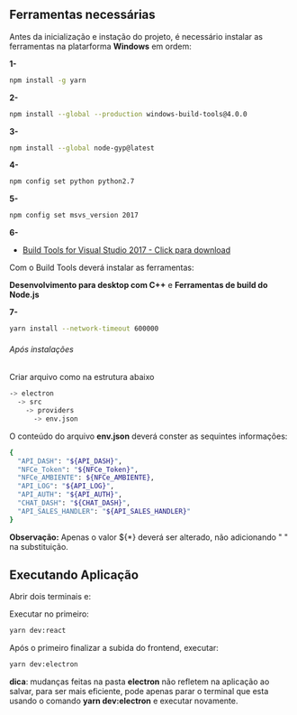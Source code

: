 ## Ferramentas necessárias

Antes da inicialização e instação do projeto, é necessário instalar as ferramentas na platarforma **Windows** em ordem:

**1-**

```bash
npm install -g yarn
```

**2-**

```bash
npm install --global --production windows-build-tools@4.0.0
```

**3-**

```bash
npm install --global node-gyp@latest
```

**4-**

```bash
npm config set python python2.7
```

**5-**

```bash
npm config set msvs_version 2017
```

**6-**

- [Build Tools for Visual Studio 2017 - Click para download](https://c2rsetup.officeapps.live.com/c2r/downloadVS.aspx?sku=community&channel=Release&source=VSLandingPage&version=VS2022&cid=af6bbbeee0ea48a2a27dca207c291121)

Com o Build Tools deverá instalar as ferramentas:

**Desenvolvimento para desktop com C++** e **Ferramentas de build do Node.js**

**7-**

```bash
yarn install --network-timeout 600000
```

###### Após instalações

Criar arquivo como na estrutura abaixo

```bash
-> electron
  -> src
    -> providers
      -> env.json
```

O conteúdo do arquivo **env.json** deverá conster as sequintes informações:

```bash
{
  "API_DASH": "${API_DASH}",
  "NFCe_Token": "${NFCe_Token}",
  "NFCe_AMBIENTE": ${NFCe_AMBIENTE},
  "API_LOG": "${API_LOG}",
  "API_AUTH": "${API_AUTH}",
  "CHAT_DASH": "${CHAT_DASH}",
  "API_SALES_HANDLER": "${API_SALES_HANDLER}"
}
```

**Observação:** Apenas o valor ${\*} deverá ser alterado, não adicionando " " na substituição.

## Executando Aplicação

Abrir dois terminais e:

Executar no primeiro:

```bash
yarn dev:react
```

Após o primeiro finalizar a subida do frontend, executar:

```bash
yarn dev:electron
```

**dica**: mudanças feitas na pasta **electron** não refletem na aplicação ao salvar, para ser mais eficiente, pode apenas parar o terminal que esta usando o comando **yarn dev:electron** e executar novamente.
